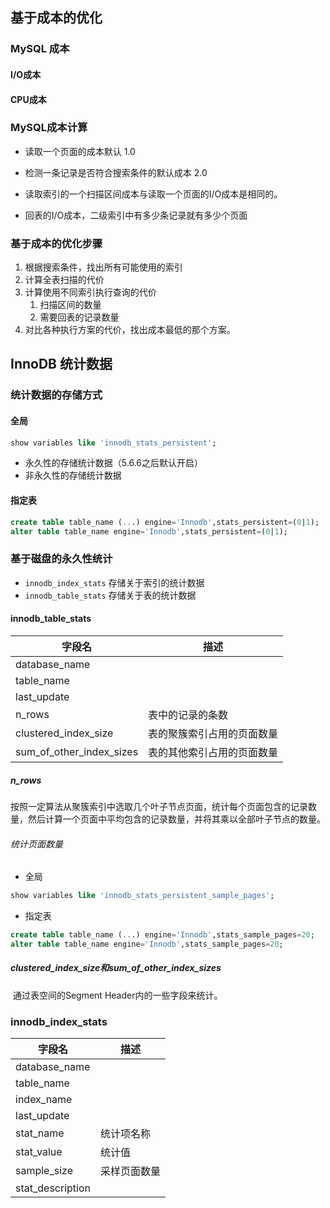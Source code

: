 ## 基于成本的优化

### MySQL 成本

#### I/O成本

#### CPU成本

### MySQL成本计算

- 读取一个页面的成本默认 1.0

- 检测一条记录是否符合搜索条件的默认成本 2.0
- 读取索引的一个扫描区间成本与读取一个页面的I/O成本是相同的。
- 回表的I/O成本，二级索引中有多少条记录就有多少个页面

### 基于成本的优化步骤

1. 根据搜索条件，找出所有可能使用的索引
2. 计算全表扫描的代价
3. 计算使用不同索引执行查询的代价
   1. 扫描区间的数量
   2. 需要回表的记录数量
4. 对比各种执行方案的代价，找出成本最低的那个方案。

## InnoDB 统计数据

### 统计数据的存储方式

#### 全局

```sql
show variables like 'innodb_stats_persistent';
````

- 永久性的存储统计数据（5.6.6之后默认开启）
- 非永久性的存储统计数据

#### 指定表

```sql
create table table_name (...) engine='Innodb',stats_persistent=(0|1);
alter table table_name engine='Innodb',stats_persistent=(0|1);
```



### 基于磁盘的永久性统计

- `innodb_index_stats` 存储关于索引的统计数据
- `innodb_table_stats` 存储关于表的统计数据

#### innodb_table_stats

| 字段名                   | 描述                       |
| ------------------------ | -------------------------- |
| database_name            |                            |
| table_name               |                            |
| last_update              |                            |
| n_rows                   | 表中的记录的条数           |
| clustered_index_size     | 表的聚簇索引占用的页面数量 |
| sum_of_other_index_sizes | 表的其他索引占用的页面数量 |

##### n_rows

​	按照一定算法从聚簇索引中选取几个叶子节点页面，统计每个页面包含的记录数量，然后计算一个页面中平均包含的记录数量，并将其乘以全部叶子节点的数量。

###### 统计页面数量

- 全局

```sql
show variables like 'innodb_stats_persistent_sample_pages';	
```

- 指定表

```sql
create table table_name (...) engine='Innodb',stats_sample_pages=20;
alter table table_name engine='Innodb',stats_sample_pages=20;
```

##### clustered_index_size和sum_of_other_index_sizes

​	通过表空间的Segment Header内的一些字段来统计。

### innodb_index_stats

| 字段名           | 描述         |
| ---------------- | ------------ |
| database_name    |              |
| table_name       |              |
| index_name       |              |
| last_update      |              |
| stat_name        | 统计项名称   |
| stat_value       | 统计值       |
| sample_size      | 采样页面数量 |
| stat_description |              |

